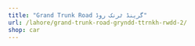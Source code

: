 ```yaml
---
title: "Grand Trunk Road گرینڈ ٹرنک روڈ"
url: /lahore/grand-trunk-road-gryndd-ttrnkh-rwdd-2/
shop: car
---
```

